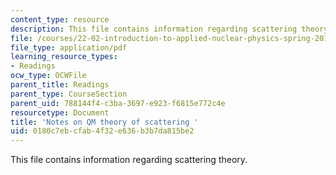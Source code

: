 ```yaml
---
content_type: resource
description: This file contains information regarding scattering theory.
file: /courses/22-02-introduction-to-applied-nuclear-physics-spring-2012/0180c7ebcfab4f32e636b3b7da815be2_MIT22_02S12_read_scatter.pdf
file_type: application/pdf
learning_resource_types:
- Readings
ocw_type: OCWFile
parent_title: Readings
parent_type: CourseSection
parent_uid: 788144f4-c3ba-3697-e923-f6815e772c4e
resourcetype: Document
title: 'Notes on QM theory of scattering '
uid: 0180c7eb-cfab-4f32-e636-b3b7da815be2
---
```

This file contains information regarding scattering theory.

